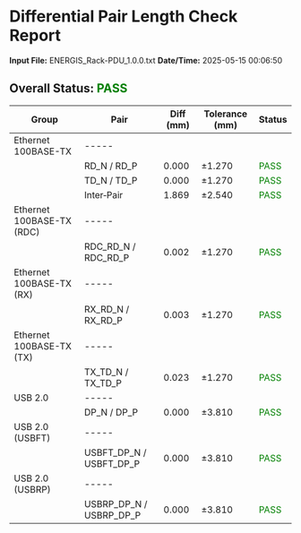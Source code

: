 # Differential Pair Length Check Report

**Input File:** ENERGIS_Rack-PDU_1.0.0.txt
**Date/Time:** 2025-05-15 00:06:50

## Overall Status: <span style="color:green">PASS</span>

| **Group** | **Pair** | **Diff (mm)** | **Tolerance (mm)** | **Status** |
| --- | --- | --- | --- | --- |
| Ethernet 100BASE-TX | ----- |  |  |  |
|  | RD_N / RD_P | 0.000 | ±1.270 | <span style="color:green">PASS</span> |
|  | TD_N / TD_P | 0.000 | ±1.270 | <span style="color:green">PASS</span> |
|  | Inter‑Pair | 1.869 | ±2.540 | <span style="color:green">PASS</span> |
| Ethernet 100BASE-TX (RDC) | ----- |  |  |  |
|  | RDC_RD_N / RDC_RD_P | 0.002 | ±1.270 | <span style="color:green">PASS</span> |
| Ethernet 100BASE-TX (RX) | ----- |  |  |  |
|  | RX_RD_N / RX_RD_P | 0.003 | ±1.270 | <span style="color:green">PASS</span> |
| Ethernet 100BASE-TX (TX) | ----- |  |  |  |
|  | TX_TD_N / TX_TD_P | 0.023 | ±1.270 | <span style="color:green">PASS</span> |
| USB 2.0 | ----- |  |  |  |
|  | DP_N / DP_P | 0.000 | ±3.810 | <span style="color:green">PASS</span> |
| USB 2.0 (USBFT) | ----- |  |  |  |
|  | USBFT_DP_N / USBFT_DP_P | 0.000 | ±3.810 | <span style="color:green">PASS</span> |
| USB 2.0 (USBRP) | ----- |  |  |  |
|  | USBRP_DP_N / USBRP_DP_P | 0.000 | ±3.810 | <span style="color:green">PASS</span> |